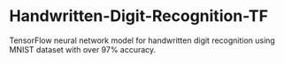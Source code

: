 # Handwritten-Digit-Recognition-TF
TensorFlow neural network model for handwritten digit recognition using MNIST dataset with over 97% accuracy.
